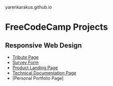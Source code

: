 yarenkarakus.github.io

# **FreeCodeCamp Projects**

## Responsive Web Design

- [Tribute Page](https:///yarenkarakus.github.io/tribute-page)
- [Survey Form](https://yarenkarakus.github.io/survey-form)
- [Product Landing Page](hhttps://yarenkarakus.github.io/build-a-landing-page/)
- [Technical Documentation Page](https://yarenkarakus.github.io/technical-page)
- [Personal Portfolio Page]
